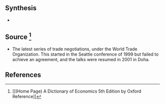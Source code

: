 ## Synthesis
- 
## Source [^1]
- The latest series of trade negotiations, under the World Trade Organization. This started in the Seattle conference of 1999 but failed to achieve an agreement, and the talks were resumed in 2001 in Doha.
## References

[^1]: [[(Home Page) A Dictionary of Economics 5th Edition by Oxford Reference]]